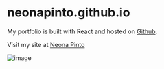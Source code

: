 # neonapinto.github.io

My portfolio is built with React and hosted on [Github](https://github.com). 

Visit my site at [Neona Pinto](https://neonapinto.github.io)

![image](https://user-images.githubusercontent.com/20532970/201995966-04636865-0995-476a-89ec-f9688b5175c8.png)


